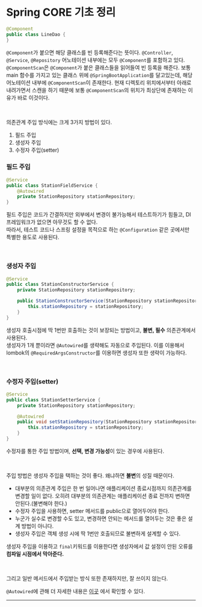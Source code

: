 # Spring CORE 기초 정리

```java
@Component
public class LineDao {
}
```

``@Component``가 붙으면 해당 클래스를 빈 등록해준다는 뜻이다. ``@Controller``, ``@Service``, ``@Repository`` 어노테이션 내부에는 모두 ``@Component``를 포함하고 있다.  
``@ComponentScan``은 ``@Component``가 붙은 클래스들을 읽어들여 빈 등록을 해준다. 보통 main 함수를 가지고 있는 클래스 위에 ``@SpringBootApplication``를 달고있는데, 해당 어노테이션 내부에 ``@ComponentScan``이 존재한다. 현재 디렉토리 위치에서부터 아래로 내려가면서 스캔을 하기 때문에 보통 ``@ComponentScan``의 위치가 최상단에 존재하는 이유가 바로 이것이다.  

<br/>

의존관계 주입 방식에는 크게 3가지 방법이 있다.  

1. 필드 주입
2. 생성자 주입
3. 수정자 주입(setter)

### 필드 주입

```java
@Service
public class StationFieldService {
    @Autowired
    private StationRepository stationRepository;
}
```

필드 주입은 코드가 간결하지만 외부에서 변경이 불가능해서 테스트하기가 힘들고, DI 프레임워크가 없으면 아무것도 할 수 없다.  
따라서, 테스트 코드나 스프링 설정을 목적으로 하는 ``@Configuration`` 같은 곳에서만 특별한 용도로 사용된다.  

<br/>

### 생성자 주입

```java
@Service
public class StationConstructorService {
    private StationRepository stationRepository;

    public StationConstructorService(StationRepository stationRepository) {
        this.stationRepository = stationRepository;
    }
}
```

생성자 호출시점에 딱 1번만 호출하는 것이 보장되는 방법이고, **불변, 필수** 의존관계에서 사용된다.  
생성자가 1개 뿐이라면 ``@Autowired``를 생략해도 자동으로 주입된다. 이를 이용해서 lombok의 ``@RequiredArgsConstructor``를 이용하면 생성자 또한 생략이 가능하다.  

<br/>

### 수정자 주입(setter)

```java
@Service
public class StationSetterService {
    private StationRepository stationRepository;

    @Autowired
    public void setStationRepository(StationRepository stationRepository) {
        this.stationRepository = stationRepository;
    }
}
```

수정자를 통한 주입 방법이며, **선택, 변경 가능성**이 있는 경우에 사용된다.  

<br/>

주입 방법은 생성자 주입을 택하는 것이 좋다. 왜냐하면 **불변**의 성질 때문이다.  

* 대부분의 의존관계 주입은 한 번 일어나면 애플리케이션 종료시점까지 의존관계를 변경할 일이 없다. 오히려 대부분의 의존관계는 애플리케이션 종료 전까지 변하면 안된다.(불변해야 한다.)
* 수정자 주입을 사용하면, setter 메서드를 public으로 열어두어야 한다.
* 누군가 실수로 변경할 수도 있고, 변경하면 안되는 메서드를 열어두는 것은 좋은 설계 방법이 아니다.
* 생성자 주입은 객체 생성 시에 딱 1번만 호출되므로 불변하게 설계할 수 있다.

생성자 주입을 이용하고 `final`키워드를 이용한다면 생성자에서 값 설정이 안된 오류를 **컴파일 시점에서 막아준다.**

<br/>

그리고 일반 메서드에서 주입받는 방식 또한 존재하지만, 잘 쓰이지 않는다.  

``@Autowired``에 관해 더 자세한 내용은 [이곳](https://github.com/Be-poz/TIL/blob/master/Spring/%EC%9D%98%EC%A1%B4%EA%B4%80%EA%B3%84%20%EC%A3%BC%EC%9E%85%EC%97%90%20%EB%8C%80%ED%95%B4.md) 에서 확인할 수 있다.  

***